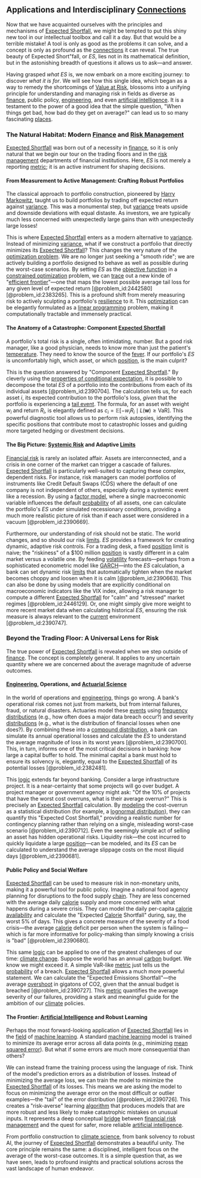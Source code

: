 ## Applications and Interdisciplinary [Connections](@article_id:193345)

Now that we have acquainted ourselves with the principles and mechanisms of [Expected Shortfall](@article_id:136027), we might be tempted to put this shiny new tool in our intellectual toolbox and call it a day. But that would be a terrible mistake! A tool is only as good as the problems it can solve, and a concept is only as profound as the [connections](@article_id:193345) it can reveal. The true beauty of Expected Short"fall, or $ES$, lies not in its mathematical definition, but in the astonishing breadth of questions it allows us to ask—and answer.

Having grasped *what* $ES$ is, we now embark on a more exciting journey: to discover *what it is for*. We will see how this single idea, which began as a way to remedy the shortcomings of [Value at Risk](@article_id:143883), blossoms into a unifying principle for understanding and managing risk in fields as diverse as [finance](@article_id:144433), public policy, [engineering](@article_id:275179), and even [artificial intelligence](@article_id:267458). It is a testament to the power of a good idea that the simple question, "When things get bad, how bad do they get on average?" can lead us to so many fascinating [places](@article_id:187379).

### The Natural Habitat: Modern [Finance](@article_id:144433) and [Risk Management](@article_id:140788)

[Expected Shortfall](@article_id:136027) was born out of a necessity in [finance](@article_id:144433), so it is only natural that we begin our tour on the trading floors and in the [risk management](@article_id:140788) departments of financial institutions. Here, $ES$ is not merely a reporting [metric](@article_id:274372); it is an active instrument for shaping decisions.

#### From Measurement to Active Management: Crafting Robust Portfolios

The classical approach to portfolio construction, pioneered by [Harry Markowitz](@article_id:142349), taught us to build portfolios by trading off expected return against [variance](@article_id:148683). This was a monumental step, but [variance](@article_id:148683) treats upside and downside deviations with equal distaste. As investors, we are typically much less concerned with unexpectedly large gains than with unexpectedly large losses!

This is where [Expected Shortfall](@article_id:136027) enters as a modern alternative to [variance](@article_id:148683). Instead of minimizing [variance](@article_id:148683), what if we construct a portfolio that directly minimizes its [Expected Shortfall](@article_id:136027)? This changes the very nature of the [optimization problem](@article_id:266255). We are no longer just seeking a "smooth ride"; we are actively building a portfolio designed to behave as well as possible during the worst-case scenarios. By setting $ES$ as the [objective function](@article_id:266769) in a [constrained optimization](@article_id:144770) problem, we can [trace](@article_id:148773) out a new kinde of "[efficient frontier](@article_id:140861)"—one that maps the lowest possible average tail loss for any given level of expected return [@problem_id:2442580] [@problem_id:2383265]. This is a profound shift from merely measuring risk to actively sculpting a portfolio's [resilience](@article_id:194821) to it. This [optimization](@article_id:139309) can be elegantly formulated as a [linear programming](@article_id:137694) problem, making it computationally tractable and immensely practical.

#### The Anatomy of a Catastrophe: Component [Expected Shortfall](@article_id:136027)

A portfolio's total risk is a single, often intimidating, number. But a good risk manager, like a good physician, needs to know more than just the patient's [temperature](@article_id:145715). They need to know the source of the [fever](@article_id:171052). If our portfolio's $ES$ is uncomfortably high, which asset, or which [position](@article_id:167295), is the main culprit?

This is the question answered by "Component [Expected Shortfall](@article_id:136027)." By cleverly using the [properties of conditional expectation](@article_id:265527), it is possible to decompose the total $ES$ of a portfolio into the contributions from each of its individual assets [@problem_id:2390704]. The calculation tells us, for each asset $i$, its expected contribution to the portfolio's loss, *given* that the portfolio is experiencing a [tail event](@article_id:190764). The formula, for an asset with weight $w_i$ and return $R_i$, is elegantly defined as $c_i = \mathbb{E}[-w_i R_i \mid L(\mathbf{w}) \ge \text{VaR}]$. This powerful diagnostic tool allows us to perform risk autopsies, identifying the specific positions that contribute most to catastrophic losses and guiding more targeted hedging or divestment decisions.

#### The Big Picture: [Systemic Risk](@article_id:136203) and Adaptive [Limits](@article_id:140450)

[Financial risk](@article_id:137603) is rarely an isolated affair. Assets are interconnected, and a crisis in one corner of the market can trigger a cascade of failures. [Expected Shortfall](@article_id:136027) is particularly well-suited to capturing these complex, dependent risks. For instance, risk managers can model portfolios of instruments like Credit Default Swaps (CDS) where the default of one company is not independent of others, especially during a systemic event like a recession. By using a [factor model](@article_id:141385), where a single macroeconomic variable influences the default [probability](@article_id:263106) of all assets, one can calculate the portfolio's $ES$ under simulated recessionary conditions, providing a much more realistic picture of risk than if each asset were considered in a vacuum [@problem_id:2390669].

Furthermore, our understanding of risk should not be static. The world changes, and so should our risk [limits](@article_id:140450). $ES$ provides a framework for creating dynamic, adaptive risk controls. For a trading desk, a fixed [position](@article_id:167295) limit is naive; the "riskiness" of a $100 million [position](@article_id:167295) is vastly different in a calm market versus a volatile one. By feeding [volatility](@article_id:266358) forecasts—perhaps from a sophisticated econometric model like [GARCH](@article_id:135738)—into the $ES$ calculation, a bank can set dynamic risk [limits](@article_id:140450) that automatically tighten when the market becomes choppy and loosen when it is calm [@problem_id:2390663]. This can also be done by using models that are explicitly conditional on macroeconomic indicators like the VIX index, allowing a risk manager to compute a different [Expected Shortfall](@article_id:136027) for "calm" and "stressed" market regimes [@problem_id:2446129]. Or, one might simply give more weight to more recent market data when calculating historical $ES$, ensuring the risk measure is always relevant to the [current](@article_id:270029) environment [@problem_id:2390747].

### Beyond the Trading Floor: A Universal Lens for Risk

The true power of [Expected Shortfall](@article_id:136027) is revealed when we step outside of [finance](@article_id:144433). The concept is completely general. It applies to any uncertain quantity where we are concerned about the average magnitude of adverse outcomes.

#### [Engineering](@article_id:275179), Operations, and [Actuarial Science](@article_id:274534)

In the world of operations and [engineering](@article_id:275179), things go wrong. A bank's operational risk comes not just from markets, but from internal failures, fraud, or natural disasters. Actuaries model these [events](@article_id:175929) using [frequency](@article_id:264036) [distributions](@article_id:177476) (e.g., how often does a major data breach occur?) and severity [distributions](@article_id:177476) (e.g., what is the distribution of financial losses when one does?). By combining these into a [compound distribution](@article_id:150409), a bank can simulate its annual operational losses and calculate the $ES$ to understand the average magnitude of loss in its worst years [@problem_id:2390700]. This, in turn, informs one of the most critical decisions in banking: how large a capital buffer to hold. The minimal capital a bank must hold to ensure its solvency is, elegantly, equal to the [Expected Shortfall](@article_id:136027) of its potential losses [@problem_id:2382481].

This [logic](@article_id:266330) extends far beyond banking. Consider a large infrastructure project. It is a near-certainty that some projects will go over budget. A project manager or government agency might ask: "Of the 10% of projects that have the worst cost overruns, what is their average overrun?" This is precisely an [Expected Shortfall](@article_id:136027) calculation. By [modeling](@article_id:268079) the cost-overrun as a statistical distribution (for example, a [lognormal distribution](@article_id:261394)), they can quantify this "Expected Cost Shortfall," providing a realistic number for contingency planning rather than relying on a single, misleading worst-case scenario [@problem_id:2390712]. Even the seemingly simple act of selling an asset has hidden operational risks. Liquidity risk—the cost incurred to quickly liquidate a large [position](@article_id:167295)—can be modeled, and its $ES$ can be calculated to understand the average slippage costs on the most illiquid days [@problem_id:2390681].

#### Public Policy and Social Welfare

[Expected Shortfall](@article_id:136027) can be used to measure risk in non-monetary units, making it a powerful tool for public policy. Imagine a national food agency planning for disruptions to the food supply [chain](@article_id:267135). They are less concerned with the average daily [calorie](@article_id:139593) supply and more concerned with what happens during a severe crisis. They can model the daily per-capita [calorie](@article_id:139593) [availability](@article_id:144115) and calculate the "Expected [Calorie](@article_id:139593) Shortfall" during, say, the worst 5% of days. This gives a concrete measure of the severity of a food crisis—the average [calorie](@article_id:139593) deficit per person when the system is failing—which is far more informative for policy-making than simply knowing a crisis is "bad" [@problem_id:2390680].

This same [logic](@article_id:266330) can be applied to one of the greatest challenges of our time: [climate change](@article_id:138399). Suppose the world has an annual [carbon](@article_id:149718) budget. We know we might exceed it. A simple VaR-like [metric](@article_id:274372) just tells us the [probability](@article_id:263106) of a breach. [Expected Shortfall](@article_id:136027) allows a much more powerful statement. We can calculate the "Expected Emissions Shortfall"—the average [overshoot](@article_id:146707) in gigatons of CO2, given that the annual budget is breached [@problem_id:2390727]. This [metric](@article_id:274372) quantifies the average severity of our failures, providing a stark and meaningful guide for the ambition of our [climate](@article_id:144739) policies.

#### The Frontier: [Artificial Intelligence](@article_id:267458) and Robust Learning

Perhaps the most forward-looking application of [Expected Shortfall](@article_id:136027) lies in the [field](@article_id:151652) of [machine learning](@article_id:139279). A standard [machine learning](@article_id:139279) model is trained to minimize its average error across all data points (e.g., minimizing [mean squared error](@article_id:276048)). But what if some errors are much more consequential than others?

We can instead frame the training process using the language of risk. Think of the model's prediction errors as a distribution of losses. Instead of minimizing the average loss, we can train the model to minimize the [Expected Shortfall](@article_id:136027) of its losses. This means we are asking the model to focus on minimizing the average error on the most difficult or outlier examples—the "tail" of the error distribution [@problem_id:2390726]. This creates a "risk-averse" learning [algorithm](@article_id:267625) that produces models that are more robust and less likely to make catastrophic mistakes on unusual inputs. It represents a deep conceptual [bridge](@article_id:264840) between [financial risk management](@article_id:137754) and the quest for safer, more reliable [artificial intelligence](@article_id:267458).

From portfolio construction to [climate science](@article_id:160563), from bank solvency to robust AI, the journey of [Expected Shortfall](@article_id:136027) demonstrates a beautiful unity. The core principle remains the same: a disciplined, intelligent focus on the average of the worst-case outcomes. It is a simple question that, as we have seen, leads to profound insights and practical solutions across the vast landscape of human endeavor.